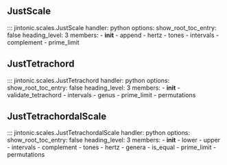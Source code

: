 ## JustScale

::: jintonic.scales.JustScale
    handler: python
    options:
        show_root_toc_entry: false
        heading_level: 3
        members:
            - __init__
            - append
            - hertz
            - tones
            - intervals
            - complement
            - prime_limit

## JustTetrachord

::: jintonic.scales.JustTetrachord
    handler: python
    options:
        show_root_toc_entry: false
        heading_level: 3
        members:
            - __init__
            - validate_tetrachord
            - intervals
            - genus
            - prime_limit
            - permutations

## JustTetrachordalScale

::: jintonic.scales.JustTetrachordalScale
    handler: python
    options:
        show_root_toc_entry: false
        heading_level: 3
        members:
            - __init__
            - lower
            - upper
            - intervals
            - complement
            - tones
            - hertz
            - genera
            - is_equal
            - prime_limit
            - permutations
